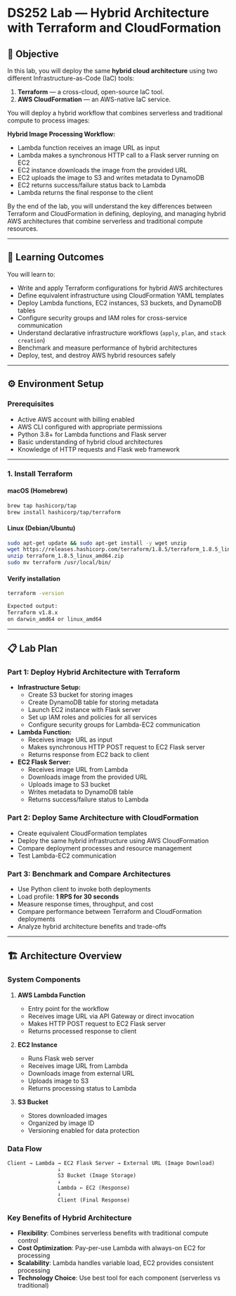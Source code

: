 # DS252 Lab — Hybrid Architecture with Terraform and CloudFormation

## 🎯 Objective
In this lab, you will deploy the same **hybrid cloud architecture** using two different Infrastructure-as-Code (IaC) tools:
1. **Terraform** — a cross-cloud, open-source IaC tool.
2. **AWS CloudFormation** — an AWS-native IaC service.

You will deploy a hybrid workflow that combines serverless and traditional compute to process images:

**Hybrid Image Processing Workflow:**
- Lambda function receives an image URL as input
- Lambda makes a synchronous HTTP call to a Flask server running on EC2
- EC2 instance downloads the image from the provided URL
- EC2 uploads the image to S3 and writes metadata to DynamoDB
- EC2 returns success/failure status back to Lambda
- Lambda returns the final response to the client

By the end of the lab, you will understand the key differences between Terraform and CloudFormation in defining, deploying, and managing hybrid AWS architectures that combine serverless and traditional compute resources.

---

## 🧠 Learning Outcomes
You will learn to:
- Write and apply Terraform configurations for hybrid AWS architectures
- Define equivalent infrastructure using CloudFormation YAML templates
- Deploy Lambda functions, EC2 instances, S3 buckets, and DynamoDB tables
- Configure security groups and IAM roles for cross-service communication
- Understand declarative infrastructure workflows (`apply`, `plan`, and `stack creation`)
- Benchmark and measure performance of hybrid architectures
- Deploy, test, and destroy AWS hybrid resources safely

---

## ⚙️ Environment Setup

### Prerequisites
- Active AWS account with billing enabled
- AWS CLI configured with appropriate permissions
- Python 3.8+ for Lambda functions and Flask server
- Basic understanding of hybrid cloud architectures
- Knowledge of HTTP requests and Flask web framework

---

### 1. Install Terraform

#### macOS (Homebrew)
```bash
brew tap hashicorp/tap
brew install hashicorp/tap/terraform
```

#### Linux (Debian/Ubuntu)
```bash
sudo apt-get update && sudo apt-get install -y wget unzip
wget https://releases.hashicorp.com/terraform/1.8.5/terraform_1.8.5_linux_amd64.zip
unzip terraform_1.8.5_linux_amd64.zip
sudo mv terraform /usr/local/bin/
```

#### Verify installation
```bash
terraform -version

Expected output:
Terraform v1.8.x
on darwin_amd64 or linux_amd64
```

---

## 📋 Lab Plan

### Part 1: Deploy Hybrid Architecture with Terraform
- **Infrastructure Setup:**
  - Create S3 bucket for storing images
  - Create DynamoDB table for storing metadata
  - Launch EC2 instance with Flask server
  - Set up IAM roles and policies for all services
  - Configure security groups for Lambda-EC2 communication
- **Lambda Function:**
  - Receives image URL as input
  - Makes synchronous HTTP POST request to EC2 Flask server
  - Returns response from EC2 back to client
- **EC2 Flask Server:**
  - Receives image URL from Lambda
  - Downloads image from the provided URL
  - Uploads image to S3 bucket
  - Writes metadata to DynamoDB table
  - Returns success/failure status to Lambda

### Part 2: Deploy Same Architecture with CloudFormation
- Create equivalent CloudFormation templates
- Deploy the same hybrid infrastructure using AWS CloudFormation
- Compare deployment processes and resource management
- Test Lambda-EC2 communication

### Part 3: Benchmark and Compare Architectures
- Use Python client to invoke both deployments
- Load profile: **1 RPS for 30 seconds**
- Measure response times, throughput, and cost
- Compare performance between Terraform and CloudFormation deployments
- Analyze hybrid architecture benefits and trade-offs

---

## 🏗️ Architecture Overview

### System Components

1. **AWS Lambda Function**
   - Entry point for the workflow
   - Receives image URL via API Gateway or direct invocation
   - Makes HTTP POST request to EC2 Flask server
   - Returns processed response to client

2. **EC2 Instance**
   - Runs Flask web server
   - Receives image URL from Lambda
   - Downloads image from external URL
   - Uploads image to S3
   - Returns processing status to Lambda

3. **S3 Bucket**
   - Stores downloaded images
   - Organized by image ID
   - Versioning enabled for data protection

### Data Flow

```
Client → Lambda → EC2 Flask Server → External URL (Image Download)
                ↓
                S3 Bucket (Image Storage)
                ↓
                Lambda ← EC2 (Response)
                ↓
                Client (Final Response)
```

### Key Benefits of Hybrid Architecture

- **Flexibility**: Combines serverless benefits with traditional compute control
- **Cost Optimization**: Pay-per-use Lambda with always-on EC2 for processing
- **Scalability**: Lambda handles variable load, EC2 provides consistent processing
- **Technology Choice**: Use best tool for each component (serverless vs traditional)